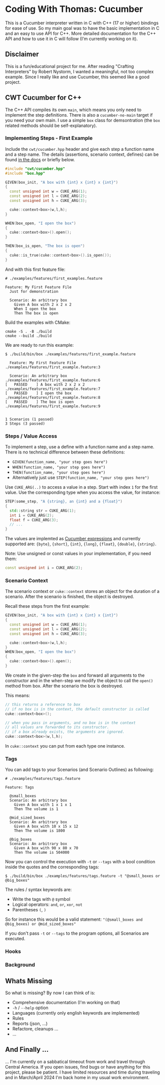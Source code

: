 # Coding With Thomas: Cucumber

This is a Cucumber interpreter written in C with C++ (17 or higher) bindings for ease of use. So my main goal was to have the basic implementation in C and an easy to use API for C++. More detailed documentation for the C++ API and how to use it in C will follow (I'm currently working on it).

## Disclaimer
This is a fun/educational project for me. After reading "Crafting Interpreters" by Robert Nystorm, I wanted a meaningful, not too complex example. Since I really like and use Cucumber, this seemed like a good project.
  

## CWT Cucumber for C++
The C++ API compiles its own `main`, which means you only need to implement the step definitions. There is also a `cucumber-no-main` target if you need your own main. I use a simple `box` class for demsontration (the `box` related methods should be self-explanatory). 

### Implementing Steps - First Example

Include the `cwt/cucumber.hpp` header and give each step a function name and a step name. The details (assertions, scenario context, defines) can be found [in the docs](...) or briefly below.

```cpp 
#include "cwt/cucumber.hpp"
#include "box.hpp"

GIVEN(box_init, "A box with {int} x {int} x {int}")
{
  const unsigned int w = CUKE_ARG(1);
  const unsigned int l = CUKE_ARG(2);
  const unsigned int h = CUKE_ARG(3);

  cuke::context<box>(w,l,h);
}

WHEN(box_open, "I open the box")
{
  cuke::context<box>().open(); 
}

THEN(box_is_open, "The box is open")
{
  cuke::is_true(cuke::context<box>().is_open());
}
```

And with this first feature file:

```gherkin
# ./examples/features/first_examples.feature

Feature: My First Feature File
  Just for demonstration

  Scenario: An arbitrary box
    Given A box with 2 x 2 x 2
    When I open the box
    Then The box is open 
```

Build the examples with CMake: 
```
cmake -S . -B ./build 
cmake --build ./build
```

We are ready to run this example:

```
$ ./build/bin/box ./examples/features/first_example.feature 

  Feature: My First Feature File  ./examples/features/first_example.feature:3

  Scenario: An arbitrary box  ./examples/features/first_example.feature:6
[   PASSED    ] A box with 2 x 2 x 2  ./examples/features/first_example.feature:7
[   PASSED    ] I open the box  ./examples/features/first_example.feature:8
[   PASSED    ] The box is open   ./examples/features/first_example.feature:9


1 Scenarios (1 passed)
3 Steps (3 passed)
```

### Steps / Value Access

To implement a step, use a define with a function name and a step name. There is no technical difference between these definitions:
- `GIVEN(function_name, "your step goes here")` 
- `WHEN(function_name, "your step goes here")` 
- `THEN(function_name, "your step goes here")` 
- Alternatively just use `STEP(function_name, "your step goes here")` 

Use `CUKE_ARG(..)` to access a value in a step. Start with index `1` for the first value. Use the corresponding type when you access the value, for instance:

```cpp
STEP(some_step, "A {string}, an {int} and a {float}")
{
  std::string str = CUKE_ARG(1);
  int i = CUKE_ARG(2);
  float f = CUKE_ARG(3);
  // ...
}
```

The values are implemted as [Cucumber expressions](https://github.com/cucumber/cucumber-expressions) and currently supported are: `{byte}`, `{short}`, `{int}`, `{long}`, `{float}`, `{double}`, `{string}`. 

Note: Use unsigned or const values in your implementation, if you need them:
```cpp
const unsigned int i = CUKE_ARG(2);
```

### Scenario Context

The scenario context or `cuke::context` stores an object for the duration of a scenario. After the scenario is finished, the object is destroyed. 

Recall these steps from the first example:

```cpp
GIVEN(box_init, "A box with {int} x {int} x {int}")
{
  const unsigned int w = CUKE_ARG(1);
  const unsigned int l = CUKE_ARG(2);
  const unsigned int h = CUKE_ARG(3);

  cuke::context<box>(w,l,h);
}
WHEN(box_open, "I open the box")
{
  cuke::context<box>().open(); 
}
```

We create in the given-step the `box` and forward all arguments to the constructor and in the when-step we modify the object to call the `open()` method from box. After the scenario the box is destroyed. 
  
This means: 

```cpp 
// this returns a reference to box
// if no box is in the context, the default constructor is called
cuke::context<box>();

// when you pass in arguments, and no box is in the context
// all values are forwarded to its constructor. 
// if a box already exists, the arguments are ignored.
cuke::context<box>(w,l,h);
```

In `cuke::context` you can put from each type one instance.

### Tags 

You can add tags to your Scenarios (and Scenario Outlines) as following:

```gherkin
# ./examples/features/tags.feature

Feature: Tags

  @small_boxes
  Scenario: An arbitrary box
    Given A box with 1 x 1 x 1
    Then The volume is 1

  @mid_sized_boxes
  Scenario: An arbitrary box
    Given A box with 10 x 15 x 12
    Then The volume is 1800

  @big_boxes
  Scenario: An arbitrary box
    Given A box with 90 x 80 x 70
    Then The volume is 504000
```

Now you can control the execution with `-t` or `--tags` with a bool condition inside the quotes and the corresponding tags:

```
$ ./build/bin/box ./examples/features/tags.feature -t "@small_boxes or @big_boxes"
```

The rules / syntax keywords are: 
- Write the tags with `@` symbol
- Logical operators: `and`, `or`, `xor`, `not`
- Parentheses `(`, `)`

So for instance this would be a valid statement: `"(@small_boxes and @big_boxes) or @mid_sized_boxes"`

If you don't pass `-t` or `--tags` to the program options, all Scenarios are executed.

### Hooks 

### Background

## Whats Missing

So what is missing? By now I can think of is:
- Comprehensive documentation (I'm working on that)
- `-h` / `--help` option 
- Languages (currently only english keywords are implemented)
- Rules
- Reports (json, ...) 
- Refactore, cleanups ... 
- ...


## And Finally ... 
... I'm currently on a sabbatical timeout from work and travel through Central America. If you open issues, find bugs or have anything for this project, please be patient. I have limited resources and time during traveling and in March/April 2024 I'm back home in my usual work environment.